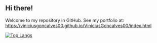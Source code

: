 ## Hi there!

Welcome to my repository in GitHub.
See my portfolio at:
https://viniciusgoncalves00.github.io/ViniciusGoncalves00/index.html

[![Top Langs](https://github-readme-stats.vercel.app/api/top-langs/?username=ViniciusGoncalves00&langs_count=11&hide_progress=true)](https://github.com/anuraghazra/github-readme-stats)

